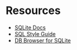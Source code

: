 # Resources

- [SQLite Docs](https://sqlite.org/docs.html)
- [SQL Style Guide](https://www.sqlstyle.guide/)
- [DB Browser for SQLite](https://sqlitebrowser.org/)
